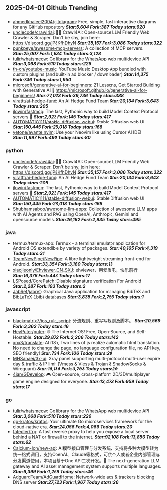 ## 2025-04-01 Github Trending

### 
* [ahmedkhaleel2004/gitdiagram](https://github.com/ahmedkhaleel2004/gitdiagram): Free, simple, fast interactive diagrams for any GitHub repository ***Star:5,604 Fork:387 Today stars:920***
* [unclecode/crawl4ai](https://github.com/unclecode/crawl4ai): 🚀🤖 Crawl4AI: Open-source LLM Friendly Web Crawler & Scraper. Don't be shy, join here: https://discord.gg/jP8KfhDhyN ***Star:35,157 Fork:3,086 Today stars:322***
* [punkpeye/awesome-mcp-servers](https://github.com/punkpeye/awesome-mcp-servers): A collection of MCP servers. ***Star:25,007 Fork:1,634 Today stars:3,128***
* [tulir/whatsmeow](https://github.com/tulir/whatsmeow): Go library for the WhatsApp web multidevice API ***Star:3,068 Fork:510 Today stars:226***
* [th-ch/youtube-music](https://github.com/th-ch/youtube-music): YouTube Music Desktop App bundled with custom plugins (and built-in ad blocker / downloader) ***Star:14,375 Fork:746 Today stars:1,950***
* [microsoft/generative-ai-for-beginners](https://github.com/microsoft/generative-ai-for-beginners): 21 Lessons, Get Started Building with Generative AI 🔗 https://microsoft.github.io/generative-ai-for-beginners/ ***Star:77,023 Fork:39,736 Today stars:388***
* [virattt/ai-hedge-fund](https://github.com/virattt/ai-hedge-fund): An AI Hedge Fund Team ***Star:20,134 Fork:3,643 Today stars:205***
* [jlowin/fastmcp](https://github.com/jlowin/fastmcp): The fast, Pythonic way to build Model Context Protocol servers 🚀 ***Star:2,923 Fork:145 Today stars:417***
* [AUTOMATIC1111/stable-diffusion-webui](https://github.com/AUTOMATIC1111/stable-diffusion-webui): Stable Diffusion web UI ***Star:150,445 Fork:28,018 Today stars:168***
* [yetone/avante.nvim](https://github.com/yetone/avante.nvim): Use your Neovim like using Cursor AI IDE! ***Star:11,997 Fork:490 Today stars:80***

### python
* [unclecode/crawl4ai](https://github.com/unclecode/crawl4ai): 🚀🤖 Crawl4AI: Open-source LLM Friendly Web Crawler & Scraper. Don't be shy, join here: https://discord.gg/jP8KfhDhyN ***Star:35,157 Fork:3,086 Today stars:322***
* [virattt/ai-hedge-fund](https://github.com/virattt/ai-hedge-fund): An AI Hedge Fund Team ***Star:20,134 Fork:3,643 Today stars:205***
* [jlowin/fastmcp](https://github.com/jlowin/fastmcp): The fast, Pythonic way to build Model Context Protocol servers 🚀 ***Star:2,923 Fork:145 Today stars:417***
* [AUTOMATIC1111/stable-diffusion-webui](https://github.com/AUTOMATIC1111/stable-diffusion-webui): Stable Diffusion web UI ***Star:150,445 Fork:28,018 Today stars:168***
* [Shubhamsaboo/awesome-llm-apps](https://github.com/Shubhamsaboo/awesome-llm-apps): Collection of awesome LLM apps with AI Agents and RAG using OpenAI, Anthropic, Gemini and opensource models. ***Star:26,162 Fork:2,935 Today stars:495***

### java
* [termux/termux-app](https://github.com/termux/termux-app): Termux - a terminal emulator application for Android OS extendible by variety of packages. ***Star:40,165 Fork:4,319 Today stars:31***
* [TeamNewPipe/NewPipe](https://github.com/TeamNewPipe/NewPipe): A libre lightweight streaming front-end for Android. ***Star:33,354 Fork:3,160 Today stars:13***
* [xiaojieonly/Ehviewer_CN_SXJ](https://github.com/xiaojieonly/Ehviewer_CN_SXJ): ehviewer，用爱发电，快乐前行 ***Star:16,376 Fork:448 Today stars:17***
* [LSPosed/CorePatch](https://github.com/LSPosed/CorePatch): Disable signature verification For Android ***Star:2,287 Fork:193 Today stars:2***
* [JabRef/jabref](https://github.com/JabRef/jabref): Graphical Java application for managing BibTeX and BibLaTeX (.bib) databases ***Star:3,835 Fork:2,755 Today stars:1***

### javascript
* [blackmatrix7/ios_rule_script](https://github.com/blackmatrix7/ios_rule_script): 分流规则、重写写规则及脚本。 ***Star:20,569 Fork:3,362 Today stars:16***
* [HeyPuter/puter](https://github.com/HeyPuter/puter): 🌐 The Internet OS! Free, Open-Source, and Self-Hostable. ***Star:29,872 Fork:2,206 Today stars:142***
* [xnx3/translate](https://github.com/xnx3/translate): AI i18n, Two lines of js realize automatic html translation. No need to change the page, no language configuration file, no API key, SEO friendly! ***Star:794 Fork:106 Today stars:20***
* [MHSanaei/3x-ui](https://github.com/MHSanaei/3x-ui): Xray panel supporting multi-protocol multi-user expire day & traffic & IP limit (Vmess & Vless & Trojan & ShadowSocks & Wireguard) ***Star:18,136 Fork:3,793 Today stars:29***
* [4ian/GDevelop](https://github.com/4ian/GDevelop): 🎮 Open-source, cross-platform 2D/3D/multiplayer game engine designed for everyone. ***Star:13,473 Fork:959 Today stars:17***

### go
* [tulir/whatsmeow](https://github.com/tulir/whatsmeow): Go library for the WhatsApp web multidevice API ***Star:3,068 Fork:510 Today stars:226***
* [go-kratos/kratos](https://github.com/go-kratos/kratos): Your ultimate Go microservices framework for the cloud-native era. ***Star:24,056 Fork:4,066 Today stars:20***
* [fatedier/frp](https://github.com/fatedier/frp): A fast reverse proxy to help you expose a local server behind a NAT or firewall to the internet. ***Star:92,108 Fork:13,856 Today stars:62***
* [Calcium-Ion/new-api](https://github.com/Calcium-Ion/new-api): AI模型接口管理与分发系统，支持将多种大模型转为统一格式调用，支持OpenAI、Claude等格式，可供个人或者企业内部管理与分发渠道使用，本项目基于One API二次开发。🍥 The next-generation LLM gateway and AI asset management system supports multiple languages. ***Star:6,399 Fork:1,269 Today stars:46***
* [AdguardTeam/AdGuardHome](https://github.com/AdguardTeam/AdGuardHome): Network-wide ads & trackers blocking DNS server ***Star:27,723 Fork:1,967 Today stars:26***
